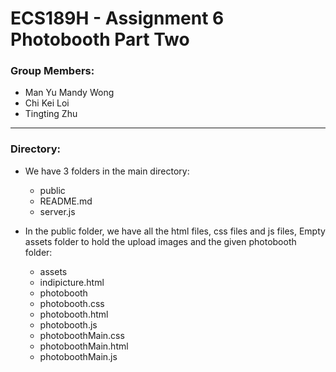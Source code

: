 
# ECS189H - Assignment 6 Photobooth Part Two

### Group Members:
- Man Yu Mandy Wong
- Chi Kei Loi
- Tingting Zhu
---
### Directory:

- We have 3 folders in the main directory:
  * public
  * README.md
  * server.js
  
- In the public folder, we have all the html files, css files and js files, Empty assets folder to hold the upload images and the given photobooth folder:
   * assets
   * indipicture.html
   * photobooth
   * photobooth.css
   * photobooth.html
   * photobooth.js
   * photoboothMain.css
   * photoboothMain.html
   * photoboothMain.js

